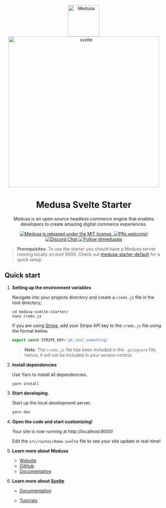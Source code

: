 <p align="center">
  <a href="https://www.medusa-commerce.com">
    <img alt="Medusa" src="https://user-images.githubusercontent.com/7554214/129161578-19b83dc8-fac5-4520-bd48-53cba676edd2.png" width="100" />
  </a>
   
   <a href="https://svelte.dev" >
   <img src="https://upload.wikimedia.org/wikipedia/commons/1/1b/Svelte_Logo.svg" alt="svelte" style="height: 12vh; object-fit: contain" />
   </a>
</p>
<h1 align="center">
  Medusa Svelte Starter
</h1>
<p align="center">
Medusa is an open-source headless commerce engine that enables developers to create amazing digital commerce experiences.
</p>
<p align="center">
  <a href="https://github.com/medusajs/medusa/blob/master/LICENSE">
    <img src="https://img.shields.io/badge/license-MIT-blue.svg" alt="Medusa is released under the MIT license." />
  </a>
  <a href="https://github.com/medusajs/medusa/blob/master/CONTRIBUTING.md">
    <img src="https://img.shields.io/badge/PRs-welcome-brightgreen.svg?style=flat" alt="PRs welcome!" />
  </a>
  <a href="https://discord.gg/xpCwq3Kfn8">
    <img src="https://img.shields.io/badge/chat-on%20discord-7289DA.svg" alt="Discord Chat" />
  </a>
  <a href="https://twitter.com/intent/follow?screen_name=medusajs">
    <img src="https://img.shields.io/twitter/follow/medusajs.svg?label=Follow%20@medusajs" alt="Follow @medusajs" />
  </a>
</p>

> **Prerequisites**: To use the starter you should have a Medusa server running locally on port 9000. Check out [medusa-starter-default](https://github.com/medusajs/medusa-starter-default) for a quick setup.

## Quick start

1. **Setting up the environment variables**

   Navigate into your projects directory and create a `creds.js` file in the root directory;

   ```shell
   cd medusa-svelte-starter/
   nano creds.js
   ```
   
   If you are using [Stripe](https://stripe.com/), add your Stripe API key to the `creds.js` file using the format below.

   ```js
   export const STRIPE_KEY='pk_test_something'
   ```

   > **Note**: The `creds.js` file has been included in the `.gitignore` file, hence, it will not be included in your version control.

2. **Install dependencies**

   Use Yarn to install all dependencies.

   ```shell
   yarn install
   ```

3. **Start developing.**

   Start up the local development server.

   ```bash
   yarn dev
   ```

4. **Open the code and start customizing!**

   Your site is now running at http://localhost:8000!

   Edit the `src/routes/Home.svelte` file to see your site update in real-time!

5. **Learn more about Medusa**

    - [Website](https://www.medusa-commerce.com/)
    - [GitHub](https://github.com/medusajs)
    - [Documentation](https://docs.medusa-commerce.com/)

6. **Learn more about [Svelte](https://svelte.dev/)**

    - [Documentation](https://svelte.dev/docs)

    - [Tutorials](https://svelte.dev/examples#hello-world)

